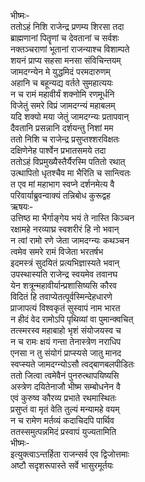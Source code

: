 भीष्मः-  
ततोऽहं निशि राजेन्द्र प्रणम्य शिरसा तदा  
ब्राह्मणानां पितॄणां च देवतानां च सर्वशः  
नक्तञ्चराणां भूतानां राजन्याश्च विशाम्पते  
शयनं प्राप्य सहसा मनसा संविचिन्तयम्  
जामदग्न्येन मे युद्धमिदं परमदारुणम्  
अहानि च बहून्यद्य वर्तते सुमहात्ययः  
न च रामं महावीर्यं शक्नोमि रणमूर्धनि  
विजेतुं समरे विप्रं जामदग्न्यं महाबलम्  
यदि शक्यो मया जेतुं जामदग्न्यः प्रतापवान्  
दैवतानि प्रसन्नानि दर्शयन्तु निशां मम  
ततो निशि च राजेन्द्र प्रसुप्तश्शरविक्षतः  
दक्षिणेनेह पार्श्वेन प्रभातसमये तदा  
ततोऽहं विप्रमुख्यैस्तैर्यैरस्मि पतितो रथात्  
उत्थापितो धृतश्चैव मा भैरिति च सान्त्वितः  
त एव मां महाभाग स्वप्ने दर्शनमेत्य वै  
परिवार्याब्रुवन्वाक्यं तन्निबोध कुरूद्वह  
ऋषयः-  
उत्तिष्ठ मा भैर्गाङ्गेय भयं ते नास्ति किञ्चन  
रक्षामहे नरव्याघ्र स्वशरीरं हि नो भवान्  
न त्वां रामो रणे जेता जामदग्न्यः कथञ्चन  
त्वमेव समरे रामं विजेता भरतर्षभ  
इदमस्त्रं सुदयितं प्रत्यभिज्ञास्यते भवान्  
उपस्थास्यति राजेन्द्र स्वयमेव तवानघ  
येन शत्रून्महावीर्यान्प्रशासिष्यसि कौरव  
विदितं हि तवाप्येतत्पूर्वस्मिन्देहधारणे  
प्राजापत्यं विश्वकृतं सुस्वापं नाम भारत  
न हीदं वेद रामोऽपि पृथिव्यां वा पुमान्क्वचित्  
तत्स्मरस्व महाबाहो भृशं संयोजयस्व च  
न च रामः क्षयं गन्ता तेनास्त्रेण नराधिप  
एनसा न तु संयोगं प्राप्स्यसे जातु मानद  
स्वप्स्यते जामदग्न्योऽसौ त्वद्बाणबलपीडितः  
ततो जित्वा त्वमेवैनं पुनरुत्थापयिष्यसि  
अस्त्रेण दयितेनाजौ भीष्म सम्बोधनेन वै  
एवं कुरुष्व कौरव्य प्रभाते रथमास्थितः  
प्रसुप्तं वा मृतं वेति तुल्यं मन्यामहे वयम्  
न च रामेण मर्तव्यं कदाचिदपि पार्थिव  
ततस्समुत्पन्नमिदं प्रस्वापं युज्यतामिति  
भीष्मः-  
इत्युक्त्वाऽन्तर्हिता राजन्सर्व एव द्विजोत्तमाः  
अष्टौ सदृशरूपास्ते सर्वे भासुरमूर्तयः  
